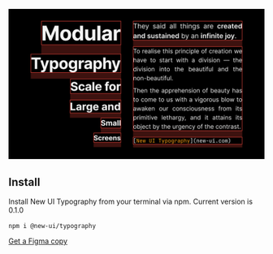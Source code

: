 ![](help/cover.png)

## Install
Install New UI Typography from your terminal via npm. Current version is 0.1.0

```
npm i @new-ui/typography
```

[Get a Figma copy](https://www.figma.com/community/file/1186085071546203382)
